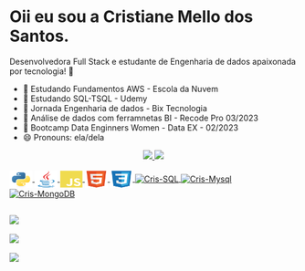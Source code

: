 # Oii eu sou a Cristiane Mello dos Santos.
Desenvolvedora Full Stack e estudante de Engenharia de dados apaixonada por tecnologia! 👋

- 🌱 Estudando Fundamentos AWS  - Escola da Nuvem
- 🌱 Estudando SQL-TSQL  - Udemy
- 🌱 Jornada Engenharia de dados - Bix Tecnologia
- 🌱 Análise de dados com ferramnetas BI - Recode Pro 03/2023
- 🌱 Bootcamp Data Enginners Women - Data EX - 02/2023
- 😄 Pronouns: ela/dela

<div align="center">
  <a href="https://github.com/crisbonizzi">   <img height="180em" src="https://github-readme-stats.vercel.app/api?username=crisbonizzi&show_icons=true&theme=dracula&include_all_commits=true&count_private=true"/>   
    <img height="180em" src="https://github-readme-stats.vercel.app/api/top-langs/?username=crisbonizzi&layout=compact&langs_count=7&theme=dracula"/>
</div>
  
  
<div style="display: inline_block"><br>


  
  <img align="center" alt="Cris-Python" height="30" width="40" src="https://raw.githubusercontent.com/devicons/devicon/master/icons/python/python-original.svg">
  <img align="center" alt="Cris-Java" height="30" width="40" src="https://raw.githubusercontent.com/devicons/devicon/master/icons/java/java-original.svg">
  <img align="center" alt="Cris-Js" height="30" width="40" src="https://raw.githubusercontent.com/devicons/devicon/master/icons/javascript/javascript-plain.svg">
  <img align="center" alt="Cris-HTML" height="30" width="40" src="https://raw.githubusercontent.com/devicons/devicon/master/icons/html5/html5-original.svg">
  <img align="center" alt="Cris-CSS" height="30" width="40" src="https://raw.githubusercontent.com/devicons/devicon/master/icons/css3/css3-original.svg">
  <img align="center" alt="Cris-SQL"height="30" width="40" src="https://img.shields.io/badge/SQL-005C84?style=for-the-badge&logo=mysql&logoColor=white">
  <img align="center" alt="Cris-Mysql"height="30" width="40" src="https://img.shields.io/badge/MySQL-005C84?style=for-the-badge&logo=mysql&logoColor=white">
  <img align="center" alt="Cris-MongoDB"height="30" width="40" src="https://img.shields.io/badge/MongoDB-4EA94B?style=for-the-badge&logo=mongodb&logoColor=white">
  
</div>
  
  ##
 
<div> 
 
  <a href="https://instagram.com/crismellobonizzi" target="_blank"><img src="https://img.shields.io/badge/-Instagram-%23E4405F?style=for-the-badge&logo=instagram&logoColor=white" target="_blank"></a>
  
 <a href = "mailto:cris_mello85@hotmail.com"><img src="https://img.shields.io/badge/Microsoft_Outlook-0078D4?style=for-the-badge&logo=microsoft-outlook&logoColor=white" target="_blank"></a>

  <a href="https://www.linkedin.com/in/cristianemellosantos/" target="_blank"><img src="https://img.shields.io/badge/-LinkedIn-%230077B5?style=for-the-badge&logo=linkedin&logoColor=white" target="_blank"></a> 
  

</div>


